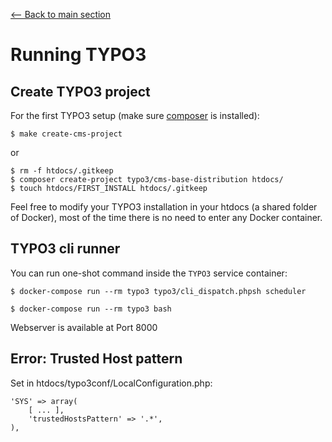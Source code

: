 [<-- Back to main section](README.md)

# Running TYPO3

## Create TYPO3 project

For the first TYPO3 setup (make sure [composer](https://getcomposer.org/) is installed):

    $ make create-cms-project

or

    $ rm -f htdocs/.gitkeep
    $ composer create-project typo3/cms-base-distribution htdocs/
    $ touch htdocs/FIRST_INSTALL htdocs/.gitkeep


Feel free to modify your TYPO3 installation in your htdocs (a shared folder of Docker),
most of the time there is no need to enter any Docker container.


## TYPO3 cli runner

You can run one-shot command inside the `TYPO3` service container:

    $ docker-compose run --rm typo3 typo3/cli_dispatch.phpsh scheduler

    $ docker-compose run --rm typo3 bash

Webserver is available at Port 8000


## Error: Trusted Host pattern
Set in htdocs/typo3conf/LocalConfiguration.php:

    'SYS' => array(
        [ ... ],
        'trustedHostsPattern' => '.*',
    ),
